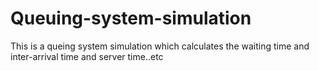 Queuing-system-simulation
=========================

This is a queing system simulation which calculates the waiting time and inter-arrival time and server time..etc
